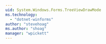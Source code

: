 ```yaml
---
uid: System.Windows.Forms.TreeViewDrawMode
ms.technology: 
  - "dotnet-winforms"
author: "stevehoag"
ms.author: "shoag"
manager: "wpickett"
---
```

